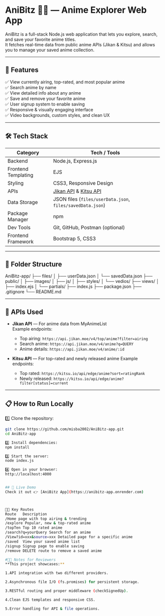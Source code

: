 # AniBitz 🎥✨ — Anime Explorer Web App

AniBitz is a full-stack Node.js web application that lets you explore, search, and save your favorite anime titles.  
It fetches real-time data from public anime APIs (Jikan & Kitsu) and allows you to manage your saved anime collection.  

---

## 🚀 Features

✅ View currently airing, top-rated, and most popular anime  
✅ Search anime by name  
✅ View detailed info about any anime  
✅ Save and remove your favorite anime  
✅ User signup system to enable saving  
✅ Responsive & visually engaging interface  
✅ Video backgrounds, custom styles, and clean UX

---

## 🛠️ Tech Stack

| **Category**           | **Tech / Tools**                      |
|------------------------|---------------------------------------|
| Backend                | Node.js, Express.js                   |
| Frontend Templating    | EJS                                   |
| Styling                | CSS3, Responsive Design               |
| APIs                   | [Jikan API](https://jikan.moe/) & [Kitsu API](https://kitsu.docs.apiary.io/) |
| Data Storage           | JSON files (`files/userData.json`, `files/savedData.json`) |
| Package Manager        | npm                                   |
| Dev Tools              | Git, GitHub, Postman (optional)       |
| Frontend Framework     | Bootstrap 5, CSS3                     |


---

## 📂 Folder Structure
AniBitz-app/
├── files/
│ ├── userData.json
│ └── savedData.json
├── public/
│ ├── images/
│ ├── js/
│ ├── styles/
│ └── vedios/
├── views/
│ ├── index.ejs
│ └── partials/
├── index.js
├── package.json
├── .gitignore
└── README.md


---

## 🔗 APIs Used

- **Jikan API** — For anime data from MyAnimeList  
  Example endpoints:
  - Top airing: `https://api.jikan.moe/v4/top/anime?filter=airing`
  - Search anime: `https://api.jikan.moe/v4/anime?q=QUERY`
  - Anime details: `https://api.jikan.moe/v4/anime/:id`

- **Kitsu API** — For top-rated and newly released anime
  Example endpoints:
  - Top rated: `https://kitsu.io/api/edge/anime?sort=ratingRank`
  - Newly released: `https://kitsu.io/api/edge/anime?filter[status]=current`

---

## 📋 How to Run Locally

1️⃣ Clone the repository:
```bash
git clone https://github.com/misba2002/AniBitz-app.git
cd AniBitz-app

2️⃣ Install dependencies:
npm install

3️⃣ Start the server:
node index.js

4️⃣ Open in your browser:
http://localhost:4000


## 🚀 Live Demo
Check it out 👉 [AniBitz App](https://anibitz-app.onrender.com)



👩‍💻 Key Routes
Route	Description
/Home page with top airing & trending
/explore Popular, new & top-rated anime
/topTen	Top 10 rated anime
/search?q=yourQuery	Search for an anime
/View?id=xxx&source=xxx	Detailed page for a specific anime
/saved	View your saved anime list
/signup	Signup page to enable saving
/remove	DELETE route to remove a saved anime

#👨‍🎓 Notes for Reviewers 
**This project showcases:**

1.API integration with two different providers.

2.Asynchronous file I/O (fs.promises) for persistent storage.

3.RESTful routing and proper middleware (checkSignedUp).

4.Clean EJS templates and responsive CSS.

5.Error handling for API & file operations.
